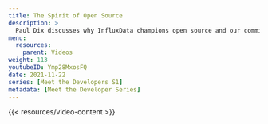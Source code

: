 ```yaml
---
title: The Spirit of Open Source
description: >
  Paul Dix discusses why InfluxData champions open source and our commitment to the open source community. 
menu:
  resources:
    parent: Videos
weight: 113
youtubeID: Ymp28MxosFQ
date: 2021-11-22
series: [Meet the Developers S1]
metadata: [Meet the Developer Series]
---
```


{{< resources/video-content >}}
